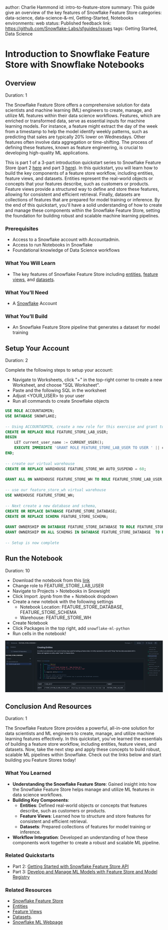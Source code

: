 author: Charlie Hammond
id: intro-to-feature-store
summary: This guide give an overview of the key features of Snowflake Feature Store
categories: data-science, data-science-&-ml, Getting-Started, Notebooks
environments: web
status: Published 
feedback link: https://github.com/Snowflake-Labs/sfguides/issues
tags: Getting Started, Data Science

# Introduction to Snowflake Feature Store with Snowflake Notebooks
<!-- ------------------------ -->
## Overview 
Duration: 1

The Snowflake Feature Store offers a comprehensive solution for data scientists and machine learning (ML) engineers to create, manage, and utilize ML features within their data science workflows. Features, which are enriched or transformed data, serve as essential inputs for machine learning models. For instance, a feature might extract the day of the week from a timestamp to help the model identify weekly patterns, such as predicting that sales are typically 20% lower on Wednesdays. Other features often involve data aggregation or time-shifting. The process of defining these features, known as feature engineering, is crucial to developing high-quality ML applications.

This is part 1 of a 3-part introduction quickstart series to Snowflake Feature Store (part 2 [here](https://quickstarts.snowflake.com/guide/overview-of-feature-store-api/index.html?index=..%2F..index#0) and part 3 [here](https://quickstarts.snowflake.com/guide/develop-and-manage-ml-models-with-feature-store-and-model-registry/index.html?index=..%2F..index#0)). In this quickstart, you will learn how to build the key components of a feature store workflow, including entities, feature views, and datasets. Entities represent the real-world objects or concepts that your features describe, such as customers or products. Feature views provide a structured way to define and store these features, allowing for consistent and efficient retrieval. Finally, datasets are collections of features that are prepared for model training or inference. By the end of this quickstart, you'll have a solid understanding of how to create and manage these components within the Snowflake Feature Store, setting the foundation for building robust and scalable machine learning pipelines.

### Prerequisites
- Access to a Snowflake account with Accountadmin. 
- Access to run Notebooks in Snowflake
- Foundational knowledge of Data Science workflows

### What You Will Learn 
- The key features of Snowflake Feature Store including [entities](https://docs.snowflake.com/en/developer-guide/snowflake-ml/feature-store/entities), [feature views](https://docs.snowflake.com/en/developer-guide/snowflake-ml/feature-store/feature-views), and [datasets](https://docs.snowflake.com/en/developer-guide/snowflake-ml/feature-store/modeling#generating-datasets-for-training).

### What You’ll Need 
- A [Snowflake](https://app.snowflake.com/) Account

### What You’ll Build 
- An Snowflake Feature Store pipeline that generates a dataset for model training

<!-- ------------------------ -->
## Setup Your Account
Duration: 2

Complete the following steps to setup your account:
- Navigate to Worksheets, click "+" in the top-right corner to create a new Worksheet, and choose "SQL Worksheet".
- Paste and the following SQL in the worksheet 
- Adjust <YOUR_USER> to your user
- Run all commands to create Snowflake objects

```sql
USE ROLE ACCOUNTADMIN;
USE DATABASE SNOWFLAKE;

-- Using ACCOUNTADMIN, create a new role for this exercise and grant to applicable users
CREATE OR REPLACE ROLE FEATURE_STORE_LAB_USER;
BEGIN
    LET current_user_name := CURRENT_USER();
    EXECUTE IMMEDIATE 'GRANT ROLE FEATURE_STORE_LAB_USER TO USER ' || current_user_name;
END;

-- create our virtual warehouse
CREATE OR REPLACE WAREHOUSE FEATURE_STORE_WH AUTO_SUSPEND = 60;

GRANT ALL ON WAREHOUSE FEATURE_STORE_WH TO ROLE FEATURE_STORE_LAB_USER;

-- use our feature_store_wh virtual warehouse 
USE WAREHOUSE FEATURE_STORE_WH;

-- Next create a new database and schema,
CREATE OR REPLACE DATABASE FEATURE_STORE_DATABASE;
CREATE OR REPLACE SCHEMA FEATURE_STORE_SCHEMA;

GRANT OWNERSHIP ON DATABASE FEATURE_STORE_DATABASE TO ROLE FEATURE_STORE_LAB_USER COPY CURRENT GRANTS;
GRANT OWNERSHIP ON ALL SCHEMAS IN DATABASE FEATURE_STORE_DATABASE  TO ROLE FEATURE_STORE_LAB_USER COPY CURRENT GRANTS;

-- Setup is now complete
```

<!-- ------------------------ -->
## Run the Notebook
Duration: 10

- Download the notebook from this [link](https://github.com/Snowflake-Labs/sfguide-intro-to-feature-store-using-snowflake-notebooks/blob/main/notebooks/0_start_here.ipynb)
- Change role to FEATURE_STORE_LAB_USER
- Navigate to Projects > Notebooks in Snowsight
- Click Import .ipynb from the + Notebook dropdown
- Create a new notebok with the following settings
  - Notebook Location: FEATURE_STORE_DATABASE, FEATURE_STORE_SCHEMA
  - Warehouse: FEATURE_STORE_WH
- Create Notebook
- Click Packages in the top right, add `snowflake-ml-python`
- Run cells in the notebook!

![notebook-preview](assets/feature_store_notebook.png)

<!-- ------------------------ -->
## Conclusion And Resources
Duration: 1

The Snowflake Feature Store provides a powerful, all-in-one solution for data scientists and ML engineers to create, manage, and utilize machine learning features effectively.  In this quickstart, you’ve learned the essentials of building a feature store workflow, including entities, feature views, and datasets. Now, take the next step and apply these concepts to build robust, scalable ML pipelines within Snowflake. Check out the links below and start building you Feature Stores today!

### What You Learned
- **Understanding the Snowflake Feature Store**: Gained insight into how the Snowflake Feature Store helps manage and utilize ML features in data science workflows.
- **Building Key Components**:
  - **Entities**: Defined real-world objects or concepts that features describe, such as customers or products.
  - **Feature Views**: Learned how to structure and store features for consistent and efficient retrieval.
  - **Datasets**: Prepared collections of features for model training or inference.
- **Workflow Integration**: Developed an understanding of how these components work together to create a robust and scalable ML pipeline.

### Related Quickstarts
- Part 2: [Getting Started with Snowflake Feature Store API](https://quickstarts.snowflake.com/guide/overview-of-feature-store-api/index.html?index=..%2F..index#0)
- Part 3: [Develop and Manage ML Models with Feature Store and Model Registry](https://quickstarts.snowflake.com/guide/develop-and-manage-ml-models-with-feature-store-and-model-registry/index.html?index=..%2F..index#0)

### Related Resources
- [Snowflake Feature Store](https://docs.snowflake.com/en/developer-guide/snowflake-ml/feature-store/overview)
- [Entities](https://docs.snowflake.com/en/developer-guide/snowflake-ml/feature-store/entities)
- [Feature Views](https://docs.snowflake.com/en/developer-guide/snowflake-ml/feature-store/feature-views)
- [Datasets](https://docs.snowflake.com/en/developer-guide/snowflake-ml/feature-store/modeling#generating-datasets-for-training).
- [Snowflake ML Webpage](https://www.snowflake.com/en/data-cloud/snowflake-ml/)

